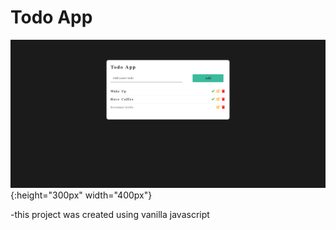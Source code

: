 # Todo App
![App with tasks](./images/todo-with-tasks.PNG){:height="300px" width="400px"}

-this project was created using vanilla javascript
